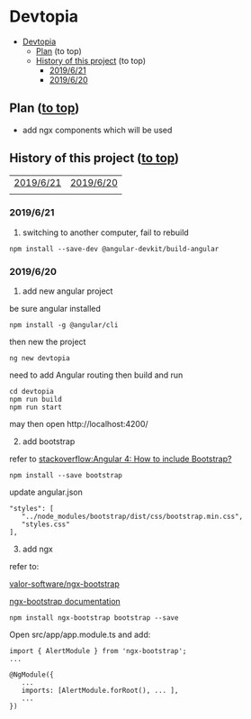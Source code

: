 # Devtopia<a name="top"></a>

- [Devtopia<a name="top"></a>](#Devtopiaa-name%22top%22a)
  - [Plan<a name="plan"></a> (to top)](#Plana-name%22plan%22a-to-top)
  - [History of this project<a name="histroy"></a> (to top)](#History-of-this-projecta-name%22histroy%22a-to-top)
    - [2019/6/21<a name="20190621"></a>](#2019621a-name%2220190621%22a)
    - [2019/6/20<a name="20190620"></a>](#2019620a-name%2220190620%22a)

## Plan<a name="plan"></a> ([to top](#Devtopiaa-name%22top%22a))

* add ngx components which will be used

## History of this project<a name="histroy"></a> ([to top](#Devtopiaa-name%22top%22a))

|      |      |
|------|------|
|[2019/6/21](#2019621a-name%2220190621%22a)|[2019/6/20](#2019620a-name%2220190620%22a)|
|      |      |
### 2019/6/21<a name="20190621"></a>
1. switching to another computer, fail to rebuild
```
npm install --save-dev @angular-devkit/build-angular
```

### 2019/6/20<a name="20190620"></a>
1. add new angular project

be sure angular installed
```
npm install -g @angular/cli
```

then new the project
```
ng new devtopia
```
need to add Angular routing
then build and run
```
cd devtopia
npm run build
npm run start
```
may then open http://localhost:4200/ 

2. add bootstrap

refer to [stackoverflow:Angular 4: How to include Bootstrap?](https://stackoverflow.com/questions/43557321/angular-4-how-to-include-bootstrap)
```
npm install --save bootstrap
```
update angular.json
```
"styles": [
   "../node_modules/bootstrap/dist/css/bootstrap.min.css",
   "styles.css"
],
```

3. add ngx

refer to:

 [valor-software/ngx-bootstrap](https://github.com/valor-software/ngx-bootstrap/blob/development/docs/getting-started/ng-cli.md)
 
 [ngx-bootstrap documentation](https://valor-software.com/ngx-bootstrap/#/documentation)

 ```
 npm install ngx-bootstrap bootstrap --save
 ```
Open src/app/app.module.ts and add:
```
import { AlertModule } from 'ngx-bootstrap';
...

@NgModule({
   ...
   imports: [AlertModule.forRoot(), ... ],
   ...
})

```